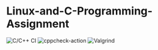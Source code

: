 # Linux-and-C-Programming-Assignment
![C/C++ CI](https://github.com/99002460/Linux-and-C-Programming-Assignment/workflows/C/C++%20CI/badge.svg)
![cppcheck-action](https://github.com/99002460/Activity-3-Development-Tools/workflows/cppcheck-action/badge.svg)
![Valgrind](https://github.com/99002460/Activity-3-Development-Tools/workflows/Valgrind/badge.svg?branch=main)
